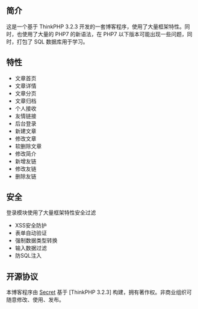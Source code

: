 ﻿## 简介

这是一个基于 ThinkPHP 3.2.3 开发的一套博客程序，使用了大量框架特性。同时，也使用了大量的 PHP7 的新语法，在 PHP7 以下版本可能出现一些问题，同时，打包了 SQL 数据库用于学习。 

## 特性

* 文章首页
* 文章详情
* 文章分页
* 文章归档
* 个人接收
* 友情链接
* 后台登录
* 新建文章
* 修改文章
* 软删除文章
* 修改简介
* 新增友链
* 修改友链
* 删除友链

## 安全

登录模块使用了大量框架特性安全过滤

* XSS安全防护
* 表单自动验证
* 强制数据类型转换
* 输入数据过滤
* 防SQL注入

## 开源协议

本博客程序由 [Secret](https://blog.isecret.vip) 基于 [ThinkPHP 3.2.3] 构建，拥有著作权。非商业组织可随意修改、使用、发布。